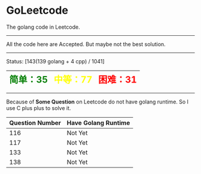 # GoLeetcode
The golang code in Leetcode.

-----

All the code here are Accepted. But maybe not the best solution.

-----
Status: [143(139 golang + 4 cpp) / 1041]

| <font color=green size=5>简单：35</font> | <font color=yellow size=5>中等：77</font> | <font color=red size=5>困难：31</font> |
| ----------------------------------------|------------------------------------------|---------------------------------------|

-----

Because of **Some Question** on Leetcode do not have golang runtime. So I use C plus plus to solve it.

| Question Number | Have Golang Runtime |
| --------------- | ------------------- |
| 116 | Not Yet |
| 117 | Not Yet |
| 133 | Not Yet |
| 138 | Not Yet |

